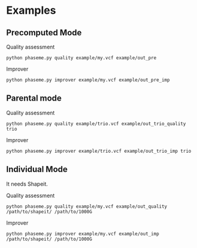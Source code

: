 Examples
======


## Precomputed  Mode 

Quality assessment

```
python phaseme.py quality example/my.vcf example/out_pre    
```

Improver

```
python phaseme.py improver example/my.vcf example/out_pre_imp    
```

## Parental mode

Quality assessment

```
python phaseme.py quality example/trio.vcf example/out_trio_quality trio
```

Improver

```
python phaseme.py improver example/trio.vcf example/out_trio_imp trio
```




## Individual Mode 
It needs Shapeit.

Quality assessment

```
python phaseme.py quality example/my.vcf example/out_quality /path/to/shapeit/ /path/to/1000G
```

Improver

```
python phaseme.py improver example/my.vcf example/out_imp /path/to/shapeit/ /path/to/1000G
```

